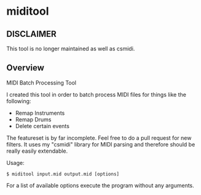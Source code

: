 # miditool

## DISCLAIMER

This tool is no longer maintained as well as csmidi.

## Overview

MIDI Batch Processing Tool

I created this tool in order to batch process MIDI files for things like the following:

- Remap Instruments
- Remap Drums
- Delete certain events

The featureset is by far incomplete. Feel free to do a pull request for new filters. 
It uses my "csmidi" library for MIDI parsing and therefore should be really easily extendable.

Usage:
```
$ miditool input.mid output.mid [options]
```

For a list of available options execute the program without any arguments.
